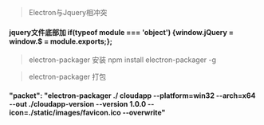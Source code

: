 > Electron与Jquery相冲突

#### jquery文件底部加 if(typeof module === 'object') {window.jQuery = window.$ = module.exports;};


> electron-packager 安装 npm install electron-packager -g

> electron-packager 打包
#### "packet": "electron-packager ./ cloudapp --platform=win32 --arch=x64 --out ./cloudapp-version --version 1.0.0 --icon=./static/images/favicon.ico --overwrite"
